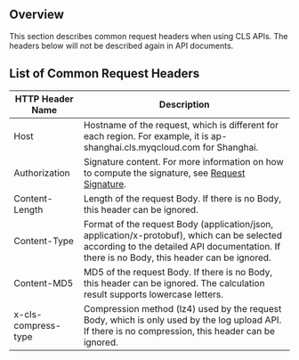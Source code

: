 ## Overview

This section describes common request headers when using CLS APIs. The headers below will not be described again in API documents.

## List of Common Request Headers

| HTTP Header Name | Description |
| ------------------- | ------------------------------------------------------------ |
| Host | Hostname of the request, which is different for each region. For example, it is ap-shanghai.cls.myqcloud.com for Shanghai. |
| Authorization | Signature content. For more information on how to compute the signature, see [Request Signature](/document/product/614/12445). |
| Content-Length | Length of the request Body. If there is no Body, this header can be ignored. |
| Content-Type | Format of the request Body (application/json, application/x-protobuf), which can be selected according to the detailed API documentation. If there is no Body, this header can be ignored. |
| Content-MD5 | MD5 of the request Body. If there is no Body, this header can be ignored. The calculation result supports lowercase letters. |
| x-cls-compress-type | Compression method (lz4) used by the request Body, which is only used by the log upload API. If there is no compression, this header can be ignored. |



